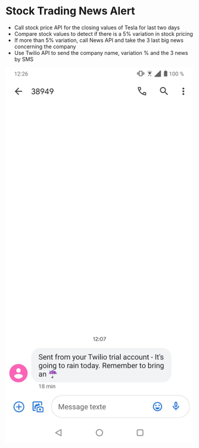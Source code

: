 # Stock Trading News Alert

- Call stock price API for the closing values of Tesla for last two days
- Compare stock values to detect if there is a 5% variation in stock pricing
- If more than 5% variation, call News API and take the 3 last big news concerning the company
- Use Twilio API to send the company name, variation % and the 3 news by SMS

![alt text](https://github.com/macosta-42/100_days_of_code/blob/main/3_Intermediate%2B/day35_Rain_Alert_App/139877284_323676642270685_949256212342430299_n.jpg?raw=true)
